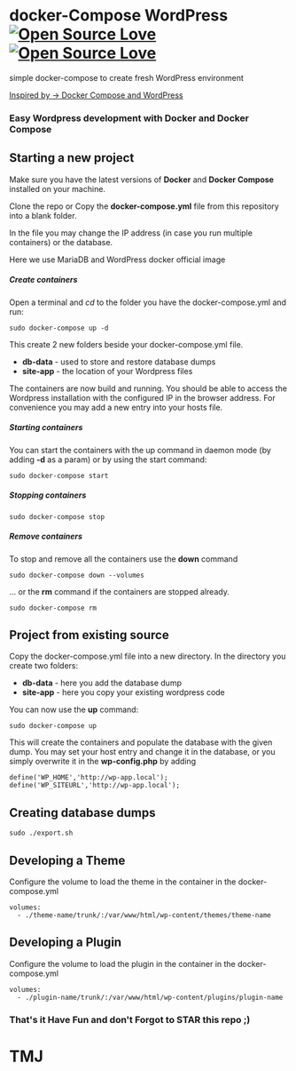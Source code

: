 # docker-Compose WordPress [![Open Source Love](https://badges.frapsoft.com/os/v1/open-source.svg?v=103)](https://github.com/ellerbrock/open-source-badges/) [![Open Source Love](https://badges.frapsoft.com/os/v1/open-source.svg?v=103)](https://github.com/ellerbrock/open-source-badges/)
simple docker-compose to create fresh WordPress environment

[Inspired by -> Docker Compose and WordPress](https://docs.docker.com/compose/wordpress/)

### Easy Wordpress development with Docker and Docker Compose

## Starting a new project

Make sure you have the latest versions of **Docker** and **Docker Compose** installed on your machine.

Clone the repo or Copy the **docker-compose.yml** file from this repository into a blank folder.

In the file you may change the IP address (in case you run multiple containers) or the database.

Here we use MariaDB and WordPress docker official image

##### Create containers

Open a terminal and *cd* to the folder you have the docker-compose.yml and run:
```
sudo docker-compose up -d
```

This create 2 new folders beside your docker-compose.yml file.
* **db-data** - used to store and restore database dumps
* **site-app** - the location of your Wordpress files

The containers are now build and running. You should be able to access the Wordpress installation with the configured IP in the browser address. For convenience you may add a new entry into your hosts file.

##### Starting containers

You can start the containers with the up command in daemon mode (by adding **-d** as a param) or by using the start command:
```
sudo docker-compose start
```

##### Stopping containers
```
sudo docker-compose stop
```

##### Remove containers

To stop and remove all the containers use the **down** command
```
sudo docker-compose down --volumes
```
... or the **rm** command if the containers are stopped already.
```
sudo docker-compose rm
```

## Project from existing source

Copy the docker-compose.yml file into a new directory. In the directory you create two folders:
* **db-data** - here you add the database dump
* **site-app** - here you copy your existing wordpress code

You can now use the **up** command:
```
sudo docker-compose up
```

This will create the containers and populate the database with the given dump. You may set your host entry and change it in the database, or you simply overwrite it in the **wp-config.php** by adding
```
define('WP_HOME','http://wp-app.local');
define('WP_SITEURL','http://wp-app.local');
```

## Creating database dumps
```
sudo ./export.sh
```

## Developing a Theme

Configure the volume to load the theme in the container in the docker-compose.yml

```
volumes:
  - ./theme-name/trunk/:/var/www/html/wp-content/themes/theme-name
```

## Developing a Plugin

Configure the volume to load the plugin in the container in the docker-compose.yml

```
volumes:
  - ./plugin-name/trunk/:/var/www/html/wp-content/plugins/plugin-name
```

### That's it Have Fun and don't Forgot to **STAR** this repo ;)

# TMJ
